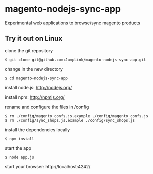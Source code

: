 magento-nodejs-sync-app
=======================

Experimental web applications to browse/sync magento products

## Try it out on Linux

 clone the git repository
 
    $ git clone git@github.com:JumpLink/magento-nodejs-sync-app.git
    
 change in the new directory

    $ cd magento-nodejs-sync-app
    
 install node.js: http://nodejs.org/
 
 install npm: http://npmjs.org/
    
 rename and configure the files in /config

    $ rm ./config/magento_confs.js.example ./config/magento_confs.js
    $ rm ./config/sync_shops.js.example ./config/sync_shops.js
    
 install the dependencies locally

    $ npm install
    
 start the app
    
    $ node app.js
    
 start your browser: http://localhost:4242/
 